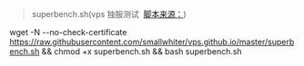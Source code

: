 > superbench.sh(vps 独服测试  [脚本来源：](https://www.oldking.net/350.html))

wget -N --no-check-certificate https://raw.githubusercontent.com/smallwhiter/vps.github.io/master/superbench.sh && chmod +x superbench.sh && bash superbench.sh

>
